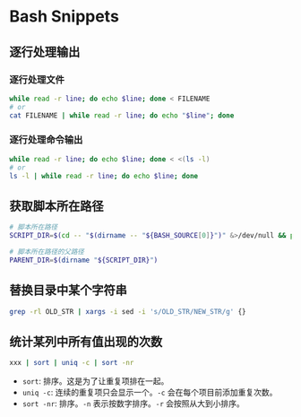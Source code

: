 # Bash Snippets

## 逐行处理输出

### 逐行处理文件

```bash
while read -r line; do echo $line; done < FILENAME
# or
cat FILENAME | while read -r line; do echo "$line"; done
```

### 逐行处理命令输出

```bash
while read -r line; do echo $line; done < <(ls -l)
# or
ls -l | while read -r line; do echo $line; done
```

## 获取脚本所在路径

```bash
# 脚本所在路径
SCRIPT_DIR=$(cd -- "$(dirname -- "${BASH_SOURCE[0]}")" &>/dev/null && pwd)

# 脚本所在路径的父路径
PARENT_DIR=$(dirname "${SCRIPT_DIR}")
```

## 替换目录中某个字符串

```bash
grep -rl OLD_STR | xargs -i sed -i 's/OLD_STR/NEW_STR/g' {}
```

## 统计某列中所有值出现的次数

```bash
xxx | sort | uniq -c | sort -nr
```

- `sort`: 排序。这是为了让重复项排在一起。
- `uniq -c`: 连续的重复项只会显示一个。`-c` 会在每个项目前添加重复次数。
- `sort -nr`: 排序。`-n` 表示按数字排序。`-r` 会按照从大到小排序。
